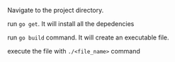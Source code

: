 Navigate to the project directory.

run `go get`. It will install all the depedencies

run `go build` command. It will create an executable file.

execute the file with `./<file_name>` command
